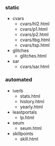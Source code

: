 ### static
- cvars
  - cvars/hl2.html
  - cvars/p1.html
  - cvars/p2.html
  - cvars/tbg.html
  - cvars/tsp.html
- glitches
  - glitches.html
- sar
  - cvars/sar.html

### automated
- iverb
  - stats.html
  - history.html
  - yearly.html
- leastportals
  - lp.html
- seum
  - seum.html
- skillpoints
  - skill.html

